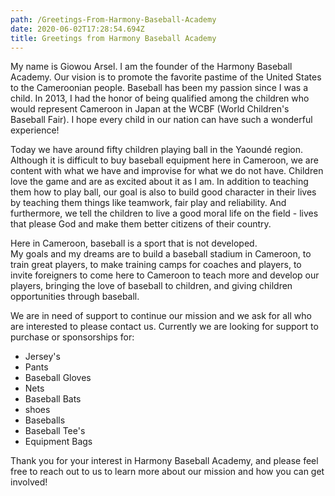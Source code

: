 ```yaml
---
path: /Greetings-From-Harmony-Baseball-Academy
date: 2020-06-02T17:28:54.694Z
title: Greetings from Harmony Baseball Academy
---
```

My name is Giowou Arsel.  I am the founder of the Harmony Baseball Academy. Our vision is to promote the favorite pastime of the United States to the Cameroonian people.  Baseball has been my passion since I was a child.  In 2013, I had the honor of being qualified among the children who would represent Cameroon in Japan at the WCBF (World Children's Baseball Fair).  I hope every child in our nation can have such a wonderful experience!

 Today we have around fifty children playing ball in the Yaoundé region.  Although it is difficult to buy baseball equipment here in Cameroon, we are content with what we have and improvise for what we do not have.  Children love the game and are as excited about it as I am.  In addition to teaching them how to play ball, our goal is also to build good character in their lives by teaching them things like teamwork, fair play and reliability.  And furthermore, we tell the children to live a good moral life on the field - lives that please God and make them better citizens of their country.

Here in Cameroon, baseball is a sport that is  not developed.\
My goals and my dreams are to build a baseball stadium in Cameroon, to train great players, to make training camps for coaches and players, to invite foreigners to come here to Cameroon to teach more and develop  our players, bringing the love of baseball to children, and giving children opportunities through baseball.

We are in need of support to continue our mission and we ask for all who are interested to please contact us. Currently we are looking for support to purchase or sponsorships for:

* Jersey's
* Pants
* Baseball Gloves
* Nets
* Baseball Bats
* shoes
* Baseballs
* Baseball Tee's
* Equipment Bags

Thank you for your interest in Harmony Baseball Academy, and please feel free to reach out to us to learn more about our mission and how you can get involved!
